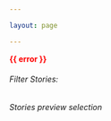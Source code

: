 ```yaml
---

layout: page

---
```

<script client-only>
  if(window && !customElements.get('eox-itemfilter')) import("@eox/itemfilter");
</script>

<script setup>
  import { ref, onMounted } from 'vue';
  import { withBase, useRouter } from 'vitepress';

  const router = useRouter();
  const items = ref([]);
  const error = ref('');

  const filterProps = [{
    "keys": [
      "title",
      "subtitle",
      "theme"
    ],
    "title": "By keyword",
    "type": "text",
    "placeholder": "Search in title or subtitle",
    "expanded": true
  }, {
    "key": 'theme',
    "title": 'By theme',
    expanded: true
  }
  ];

  onMounted(async () => {
    try {
      const params = new URLSearchParams(window.location.search);
      let preview_url = params.get('preview_url');
      if (preview_url) {
        sessionStorage.setItem('preview_url', preview_url);
      } else if (sessionStorage.getItem('preview_url')) {
        // try to get it from storage
        preview_url = sessionStorage.getItem('preview_url');
        const newUrl = `${withBase('/')}?preview_url=${encodeURIComponent(preview_url)}`;
        window.history.replaceState({}, '', newUrl);
      } else {
        throw new Error('Missing "preview_url" parameter in URL.');
      }

      const response = await fetch(`${preview_url}narratives.json`);
      if (!response.ok) {
        throw new Error(`Failed to fetch data from: ${preview_url}narratives.json`);
      }

      const results = await response.json();
      results.forEach(res => {
        res.image = preview_url + res.image;
      });
      items.value = results;

    } catch (err) {
      error.value = err.message;
      console.error('Fetch error:', err);
    }
  });

  // Click event handler
  const handleResultClick = (evt) => {
    const basePath = withBase('/story');
    const url = new URLSearchParams({ storyurl: evt.detail.file }).toString();
    router.go(`${basePath}?${url}`);
  };
</script>

<div class="large-space"></div>

<div v-if="error" style="color: red; font-weight: bold;">
  {{ error }}
</div>
<div v-else>
  <client-only>
    <eox-itemfilter
      :items="items"
      titleProperty="title"
      imageProperty="image"
      subTitleProperty="subtitle"
      aggregateResults="theme"
      :filterProperties="filterProps"
      resultType="cards"
      @select="handleResultClick"
      style="--select-filter-max-items: 10"
      class="large-margin bottom-margin"
    >
      <h6 slot="filterstitle" class="small vertical-margin">Filter Stories:</h6>
      <h6 slot="resultstitle" class="large large-margin vertical-margin top-padding">Stories preview selection</h6>
    </eox-itemfilter>
  </client-only>
</div>

<div class="large-space"></div>

<style>
  eox-itemfilter {
    --form-flex-direction: colrowumn;
  }
  @media (max-width: 768px) {
    eox-itemfilter {
      --form-flex-direction: column;
    }
  }
</style>
